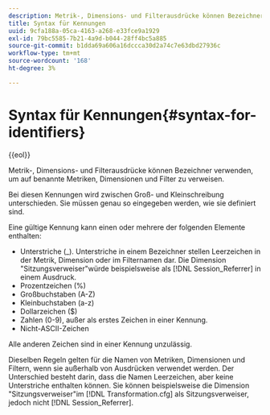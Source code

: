 ```yaml
---
description: Metrik-, Dimensions- und Filterausdrücke können Bezeichner verwenden, um auf benannte Metriken, Dimensionen und Filter zu verweisen.
title: Syntax für Kennungen
uuid: 9cfa188a-05ca-4163-a268-e33fce9a1929
exl-id: 79bc5585-7b21-4a9d-b044-28ff4bc5a885
source-git-commit: b1dda69a606a16dccca30d2a74c7e63dbd27936c
workflow-type: tm+mt
source-wordcount: '168'
ht-degree: 3%

---
```


# Syntax für Kennungen{#syntax-for-identifiers}

{{eol}}

Metrik-, Dimensions- und Filterausdrücke können Bezeichner verwenden, um auf benannte Metriken, Dimensionen und Filter zu verweisen.

Bei diesen Kennungen wird zwischen Groß- und Kleinschreibung unterschieden. Sie müssen genau so eingegeben werden, wie sie definiert sind.

Eine gültige Kennung kann einen oder mehrere der folgenden Elemente enthalten:

* Unterstriche (_). Unterstriche in einem Bezeichner stellen Leerzeichen in der Metrik, Dimension oder im Filternamen dar. Die Dimension &quot;Sitzungsverweiser&quot;würde beispielsweise als [!DNL Session_Referrer] in einem Ausdruck.
* Prozentzeichen (%)
* Großbuchstaben (A-Z)
* Kleinbuchstaben (a-z)
* Dollarzeichen ($)
* Zahlen (0-9), außer als erstes Zeichen in einer Kennung.
* Nicht-ASCII-Zeichen

Alle anderen Zeichen sind in einer Kennung unzulässig.

Dieselben Regeln gelten für die Namen von Metriken, Dimensionen und Filtern, wenn sie außerhalb von Ausdrücken verwendet werden. Der Unterschied besteht darin, dass die Namen Leerzeichen, aber keine Unterstriche enthalten können. Sie können beispielsweise die Dimension &quot;Sitzungsverweiser&quot;im [!DNL Transformation.cfg] als Sitzungsverweiser, jedoch nicht [!DNL Session_Referrer].
